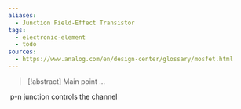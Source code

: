 ```yaml
---
aliases:
  - Junction Field-Effect Transistor
tags:
  - electronic-element
  - todo
sources:
  - https://www.analog.com/en/design-center/glossary/mosfet.html
---
```

> [!abstract] Main point
> ...

 p-n junction controls the channel